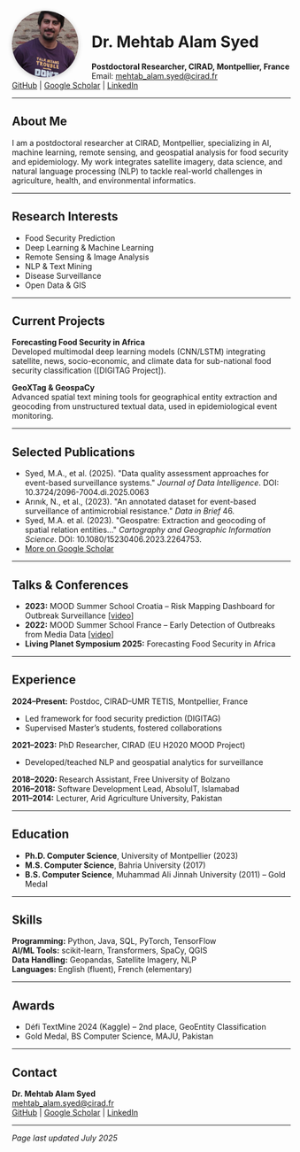 
<img src="profile.jpg" alt="Mehtab Alam Syed" style="width:120px; height:120px; border-radius:50%; object-fit:cover; display:inline-block; vertical-align:middle; margin-right:24px; float:left; box-shadow:0 2px 8px #cccccc;">

# Dr. Mehtab Alam Syed

**Postdoctoral Researcher, CIRAD, Montpellier, France**  
Email: mehtab_alam.syed@cirad.fr  
[GitHub](https://github.com/mehtab-alam) | [Google Scholar](https://scholar.google.com/) | [LinkedIn](https://www.linkedin.com/in/mehtab-alam-syed)

---

## About Me

I am a postdoctoral researcher at CIRAD, Montpellier, specializing in AI, machine learning, remote sensing, and geospatial analysis for food security and epidemiology. My work integrates satellite imagery, data science, and natural language processing (NLP) to tackle real-world challenges in agriculture, health, and environmental informatics.

---

## Research Interests

- Food Security Prediction
- Deep Learning & Machine Learning
- Remote Sensing & Image Analysis
- NLP & Text Mining
- Disease Surveillance
- Open Data & GIS

---

## Current Projects

**Forecasting Food Security in Africa**  
Developed multimodal deep learning models (CNN/LSTM) integrating satellite, news, socio-economic, and climate data for sub-national food security classification ([DIGITAG Project]).

**GeoXTag & GeospaCy**  
Advanced spatial text mining tools for geographical entity extraction and geocoding from unstructured textual data, used in epidemiological event monitoring.

---

## Selected Publications

- Syed, M.A., et al. (2025). "Data quality assessment approaches for event-based surveillance systems." *Journal of Data Intelligence*. DOI: 10.3724/2096-7004.di.2025.0063
- Arınık, N., et al., (2023). "An annotated dataset for event-based surveillance of antimicrobial resistance." *Data in Brief* 46.
- Syed, M.A. et al. (2023). "Geospatre: Extraction and geocoding of spatial relation entities..." *Cartography and Geographic Information Science*. DOI: 10.1080/15230406.2023.2264753.
- [More on Google Scholar](https://scholar.google.com/)

---

## Talks & Conferences

- **2023:** MOOD Summer School Croatia – Risk Mapping Dashboard for Outbreak Surveillance [[video](https://doi.org/10.5446/62453)]
- **2022:** MOOD Summer School France – Early Detection of Outbreaks from Media Data [[video](https://doi.org/10.5446/13748)]
- **Living Planet Symposium 2025:** Forecasting Food Security in Africa

---

## Experience

**2024–Present:** Postdoc, CIRAD–UMR TETIS, Montpellier, France  
- Led framework for food security prediction (DIGITAG)  
- Supervised Master’s students, fostered collaborations

**2021–2023:** PhD Researcher, CIRAD (EU H2020 MOOD Project)  
- Developed/teached NLP and geospatial analytics for surveillance

**2018–2020:** Research Assistant, Free University of Bolzano  
**2016–2018:** Software Development Lead, AbsolulT, Islamabad  
**2011–2014:** Lecturer, Arid Agriculture University, Pakistan

---

## Education

- **Ph.D. Computer Science**, University of Montpellier (2023)
- **M.S. Computer Science**, Bahria University (2017)
- **B.S. Computer Science**, Muhammad Ali Jinnah University (2011) – Gold Medal

---

## Skills

**Programming:** Python, Java, SQL, PyTorch, TensorFlow  
**AI/ML Tools:** scikit-learn, Transformers, SpaCy, QGIS  
**Data Handling:** Geopandas, Satellite Imagery, NLP  
**Languages:** English (fluent), French (elementary)

---

## Awards

- Défi TextMine 2024 (Kaggle) – 2nd place, GeoEntity Classification
- Gold Medal, BS Computer Science, MAJU, Pakistan

---

## Contact

**Dr. Mehtab Alam Syed**  
mehtab_alam.syed@cirad.fr  
[GitHub](https://github.com/mehtab-alam) | [Google Scholar](https://scholar.google.com/) | [LinkedIn](https://www.linkedin.com/in/mehtab-alam-syed)

---

*Page last updated July 2025*
